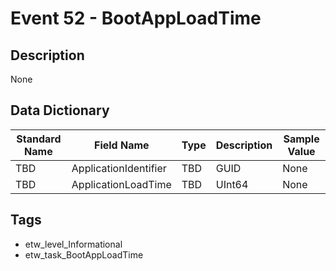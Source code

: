 # Event 52 - BootAppLoadTime

## Description
None

## Data Dictionary
|Standard Name|Field Name|Type|Description|Sample Value|
|---|---|---|---|---|
|TBD|ApplicationIdentifier|TBD|GUID|None|None|
|TBD|ApplicationLoadTime|TBD|UInt64|None|None|

## Tags
* etw_level_Informational
* etw_task_BootAppLoadTime